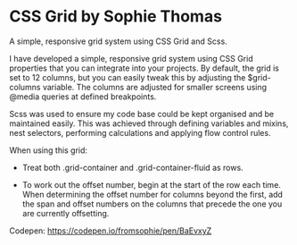# CSS Grid by Sophie Thomas
A simple, responsive grid system using CSS Grid and Scss. 

I have developed a simple, responsive grid system using CSS Grid properties that you can integrate into your projects. By default, the grid is set to 12 columns, but you can easily tweak this by adjusting the $grid-columns variable. The columns are adjusted for smaller screens using @media queries at defined breakpoints.

Scss was used to ensure my code base could be kept organised and be maintained easily. This was achieved through defining variables and mixins, nest selectors, performing calculations and applying flow control rules.

When using this grid:

- Treat both .grid-container and .grid-container-fluid as rows.

- To work out the offset number, begin at the start of the row each time. When determining the offset number for columns beyond the first, add the span and offset numbers on the columns that precede the one you are currently offsetting.

Codepen: https://codepen.io/fromsophie/pen/BaEvxyZ